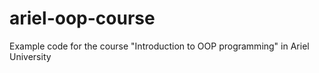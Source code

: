 # ariel-oop-course
Example code for the course "Introduction to OOP programming" in Ariel University
